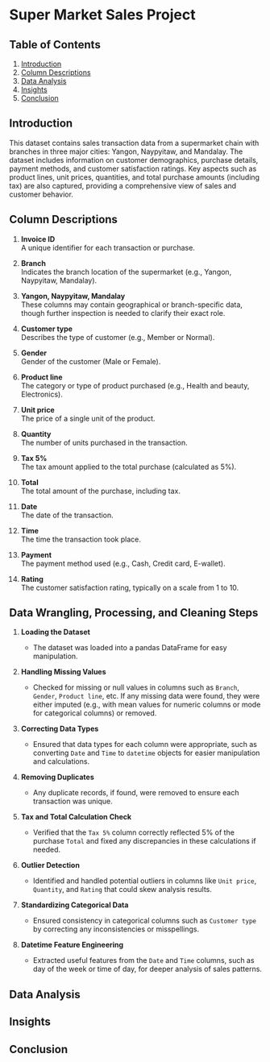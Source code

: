 # Super Market Sales Project


## Table of Contents
1. [Introduction](#introduction)
2. [Column Descriptions](#column-descriptions)
3. [Data Analysis](#data-analysis)
4. [Insights](#insights)
5. [Conclusion](#conclusion)

## Introduction
This dataset contains sales transaction data from a supermarket chain with branches in three major cities: Yangon, Naypyitaw, and Mandalay. The dataset includes information on customer demographics, purchase details, payment methods, and customer satisfaction ratings. Key aspects such as product lines, unit prices, quantities, and total purchase amounts (including tax) are also captured, providing a comprehensive view of sales and customer behavior.

## Column Descriptions

1. **Invoice ID**  
   A unique identifier for each transaction or purchase.

2. **Branch**  
   Indicates the branch location of the supermarket (e.g., Yangon, Naypyitaw, Mandalay).

3. **Yangon, Naypyitaw, Mandalay**  
   These columns may contain geographical or branch-specific data, though further inspection is needed to clarify their exact role.

4. **Customer type**  
   Describes the type of customer (e.g., Member or Normal).

5. **Gender**  
   Gender of the customer (Male or Female).

6. **Product line**  
   The category or type of product purchased (e.g., Health and beauty, Electronics).

7. **Unit price**  
   The price of a single unit of the product.

8. **Quantity**  
   The number of units purchased in the transaction.

9. **Tax 5%**  
   The tax amount applied to the total purchase (calculated as 5%).

10. **Total**  
    The total amount of the purchase, including tax.

11. **Date**  
    The date of the transaction.

12. **Time**  
    The time the transaction took place.

13. **Payment**  
    The payment method used (e.g., Cash, Credit card, E-wallet).

14. **Rating**  
    The customer satisfaction rating, typically on a scale from 1 to 10.
    

## Data Wrangling, Processing, and Cleaning Steps

1. **Loading the Dataset**  
   - The dataset was loaded into a pandas DataFrame for easy manipulation.

2. **Handling Missing Values**  
   - Checked for missing or null values in columns such as `Branch`, `Gender`, `Product line`, etc. If any missing data were found, they were either imputed (e.g., with mean values for numeric columns or mode for categorical columns) or removed.

3. **Correcting Data Types**  
   - Ensured that data types for each column were appropriate, such as converting `Date` and `Time` to `datetime` objects for easier manipulation and calculations.

4. **Removing Duplicates**  
   - Any duplicate records, if found, were removed to ensure each transaction was unique.

5. **Tax and Total Calculation Check**  
   - Verified that the `Tax 5%` column correctly reflected 5% of the purchase `Total` and fixed any discrepancies in these calculations if needed.

6. **Outlier Detection**  
   - Identified and handled potential outliers in columns like `Unit price`, `Quantity`, and `Rating` that could skew analysis results.

7. **Standardizing Categorical Data**  
   - Ensured consistency in categorical columns such as  `Customer type` by correcting any inconsistencies or misspellings.

8. **Datetime Feature Engineering**  
   - Extracted useful features from the `Date` and `Time` columns, such as day of the week or time of day, for deeper analysis of sales patterns.


## Data Analysis


## Insights


## Conclusion

